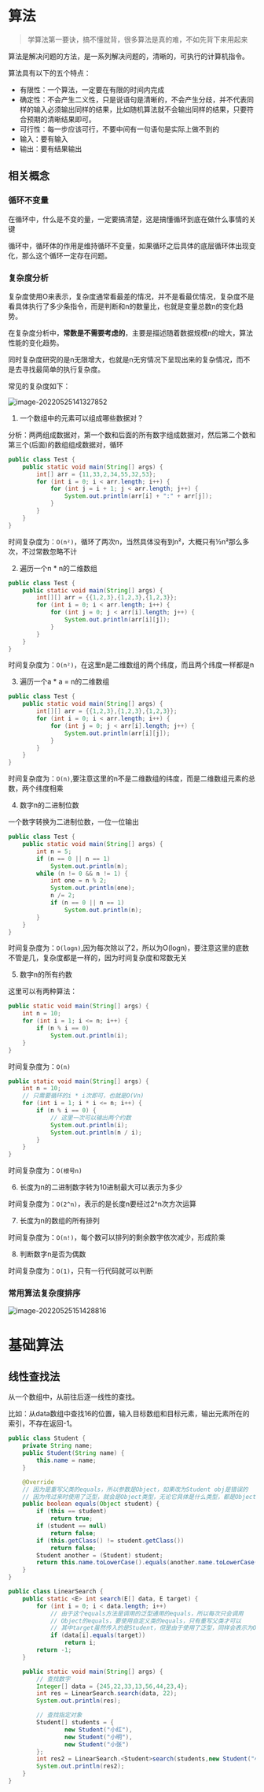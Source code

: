 # 算法

> 学算法第一要诀，搞不懂就背，很多算法是真的难，不如先背下来用起来

算法是解决问题的方法，是一系列解决问题的，清晰的，可执行的计算机指令。

算法具有以下的五个特点：

- 有限性：一个算法，一定要在有限的时间内完成
- 确定性：不会产生二义性，只是说语句是清晰的，不会产生分歧，并不代表同样的输入必须输出同样的结果，比如随机算法就不会输出同样的结果，只要符合预期的清晰结果即可。
- 可行性：每一步应该可行，不要中间有一句语句是实际上做不到的
- 输入：要有输入
- 输出：要有结果输出

## 相关概念

### 循环不变量

在循环中，什么是不变的量，一定要搞清楚，这是搞懂循环到底在做什么事情的关键

循环中，循环体的作用是维持循环不变量，如果循环之后具体的底层循环体出现变化，那么这个循环一定存在问题。

### 复杂度分析

复杂度使用O来表示，复杂度通常看最差的情况，并不是看最优情况，复杂度不是看具体执行了多少条指令，而是判断和n的数量比，也就是变量总数n的变化趋势。

在复杂度分析中，**常数是不需要考虑的**，主要是描述随着数据规模n的增大，算法性能的变化趋势。

同时复杂度研究的是n无限增大，也就是n无穷情况下呈现出来的复杂情况，而不是去寻找最简单的执行复杂度。

常见的复杂度如下：

![image-20220525141327852](assets/算法和数据结构/image-20220525141327852.png)

1. 一个数组中的元素可以组成哪些数据对？

分析：两两组成数据对，第一个数和后面的所有数字组成数据对，然后第二个数和第三个(后面)的数组组成数据对，循环

```java
public class Test {
    public static void main(String[] args) {
        int[] arr = {11,33,2,34,55,32,53};
        for (int i = 0; i < arr.length; i++) {
            for (int j = i + 1; j < arr.length; j++) {
                System.out.println(arr[i] + ":" + arr[j]);
            }
        }
    }
}
```

时间复杂度为：`O(n²)`，循环了两次n，当然具体没有到n²，大概只有½n²那么多次，不过常数忽略不计

2. 遍历一个n * n的二维数组

```java
public class Test {
    public static void main(String[] args) {
        int[][] arr = {{1,2,3},{1,2,3},{1,2,3}};
        for (int i = 0; i < arr.length; i++) {
            for (int j = 0; j < arr[i].length; j++) {
                System.out.println(arr[i][j]);
            }
        }
    }
}
```

时间复杂度为：`O(n²)`，在这里n是二维数组的两个纬度，而且两个纬度一样都是n

3. 遍历一个a * a = n的二维数组

```java
public class Test {
    public static void main(String[] args) {
        int[][] arr = {{1,2,3},{1,2,3},{1,2,3}};
        for (int i = 0; i < arr.length; i++) {
            for (int j = 0; j < arr[i].length; j++) {
                System.out.println(arr[i][j]);
            }
        }
    }
}
```

时间复杂度为：`O(n)`,要注意这里的n不是二维数组的纬度，而是二维数组元素的总数，两个纬度相乘

4. 数字n的二进制位数

一个数字转换为二进制位数，一位一位输出

```java
public class Test {
    public static void main(String[] args) {
        int n = 5;
        if (n == 0 || n == 1)
            System.out.println(n);
        while (n != 0 && n != 1) {
            int one = n % 2;
            System.out.println(one);
            n /= 2;
            if (n == 0 || n == 1)
                System.out.println(n);
        }
    }
}
```

时间复杂度为：`O(logn)`,因为每次除以了2，所以为O(logn)，要注意这里的底数不管是几，复杂度都是一样的，因为时间复杂度和常数无关

5. 数字n的所有约数

这里可以有两种算法：

```java
public static void main(String[] args) {
    int n = 10;
    for (int i = 1; i <= n; i++) {
        if (n % i == 0)
            System.out.println(i);
    }
}
```

时间复杂度为：`O(n)`

```java
public static void main(String[] args) {
    int n = 10;
    // 只需要循环的i * i次即可，也就是O(Vn)
    for (int i = 1; i * i <= n; i++) {
        if (n % i == 0) {
            // 这里一次可以输出两个约数
            System.out.println(i);
            System.out.println(n / i);
        }
    }
}
```

时间复杂度为：`O(根号n)`

6. 长度为n的二进制数字转为10进制最大可以表示为多少

时间复杂度为：`O(2^n)`，表示的是长度n要经过2^n次方次运算

7. 长度为n的数组的所有排列

时间复杂度为：`O(n!)`，每个数可以排列的剩余数字依次减少，形成阶乘

8. 判断数字n是否为偶数

时间复杂度为：`O(1)`，只有一行代码就可以判断

### 常用算法复杂度排序

![image-20220525151428816](assets/算法和数据结构/image-20220525151428816.png)

# 基础算法

## 线性查找法

从一个数组中，从前往后逐一线性的查找。

比如：从data数组中查找16的位置，输入目标数组和目标元素，输出元素所在的索引，不存在返回-1。

```java
public class Student {
    private String name;
    public Student(String name) {
        this.name = name;
    }

    @Override
    // 因为是重写父类的equals，所以参数是Object，如果改为Student obj是错误的
    // 因为传过来时使用了泛型，就会是Object类型，无论它具体是什么类型，都是Object
    public boolean equals(Object student) {
        if (this == student)
            return true;
        if (student == null)
            return false;
        if (this.getClass() != student.getClass())
            return false;
        Student another = (Student) student;
        return this.name.toLowerCase().equals(another.name.toLowerCase());
    }
}
```

```java
public class LinearSearch {
    public static <E> int search(E[] data, E target) {
        for (int i = 0; i < data.length; i++)
            // 由于这个equals方法是调用的泛型通用的equals，所以每次只会调用
            // Object的equals，要使用自定义类的equals，只有重写父类才可以
            // 其中target虽然传入的是Student，但是由于使用了泛型，同样会表示为Object
            if (data[i].equals(target))
                return i;
        return -1;
    }

    public static void main(String[] args) {
      	// 查找数字
        Integer[] data = {245,22,33,13,56,44,23,4};
        int res = LinearSearch.search(data, 22);
        System.out.println(res);

      	// 查找指定对象
        Student[] students = {
                new Student("小红"),
                new Student("小明"),
                new Student("小张")
        };
        int res2 = LinearSearch.<Student>search(students,new Student("小明"));
        System.out.println(res2);
    }
}
```